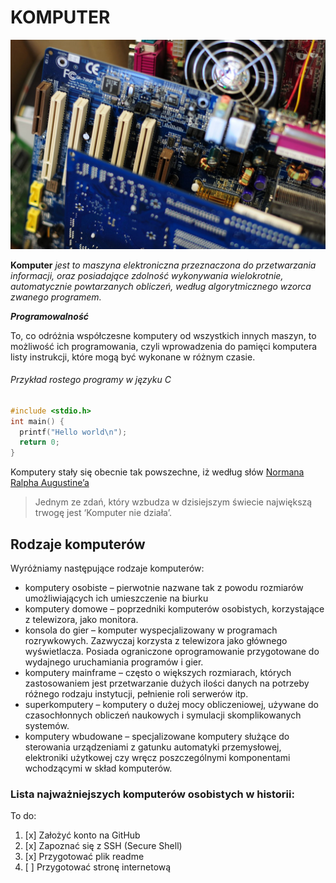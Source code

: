 # KOMPUTER

![komputer](komputer1.jpg)

**Komputer** *jest to maszyna elektroniczna przeznaczona do przetwarzania informacji, oraz posiadające zdolność wykonywania wielokrotnie, automatycznie powtarzanych obliczeń, według algorytmicznego wzorca zwanego programem.*

**_Programowalność_**

To, co odróżnia współczesne komputery od wszystkich innych maszyn, to możliwość ich programowania, czyli wprowadzenia do pamięci komputera listy instrukcji, które mogą być wykonane w różnym czasie.

###### Przykład rostego programy w języku C

```c
#include <stdio.h>
int main() {
  printf("Hello world\n");
  return 0;
}
```

Komputery stały się obecnie tak powszechne, iż według słów [Normana Ralpha Augustine’a](https://www.brainyquote.com/quotes/authors/n/norman_ralph_augustine.html)

> Jednym ze zdań, który wzbudza w dzisiejszym świecie największą trwogę jest ‘Komputer nie działa’.

## Rodzaje komputerów

Wyróżniamy następujące rodzaje komputerów:

- komputery osobiste – pierwotnie nazwane tak z powodu rozmiarów umożliwiających ich umieszczenie na biurku
- komputery domowe – poprzedniki komputerów osobistych, korzystające z telewizora, jako monitora.
- konsola do gier – komputer wyspecjalizowany w programach rozrywkowych. Zazwyczaj korzysta z telewizora jako głównego wyświetlacza. Posiada ograniczone oprogramowanie przygotowane do wydajnego uruchamiania programów i gier.
- komputery mainframe – często o większych rozmiarach, których zastosowaniem jest przetwarzanie dużych ilości danych na potrzeby różnego rodzaju instytucji, pełnienie roli serwerów itp.
- superkomputery – komputery o dużej mocy obliczeniowej, używane do czasochłonnych obliczeń naukowych i symulacji skomplikowanych systemów.
- komputery wbudowane – specjalizowane komputery służące do sterowania urządzeniami z gatunku automatyki przemysłowej, elektroniki użytkowej czy wręcz poszczególnymi komponentami wchodzącymi w skład komputerów.

### Lista najważniejszych komputerów osobistych w historii:


To do:

1. [x] Założyć konto na GitHub
2. [x] Zapoznać się z SSH (Secure Shell)
3. [x] Przygotować plik readme
4. [ ] Przygotować stronę internetową
